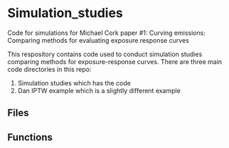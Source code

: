 # Simulation_studies
Code for simulations for Michael Cork paper #1: Curving emissions: Comparing methods for evaluating exposure response curves

This respository contains code used to conduct simulation studies comparing methods for exposure-response curves. There are three main code directories in this repo:
1) Simulation studies which has the code 
2) Dan IPTW example which is a slightly different example
## Files 


## Functions 
